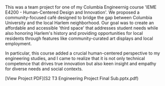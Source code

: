 This was a team project for one of my Columbia Engineernig course 'IEME E4200 - Human-Centered Design and Innovation'.
We proposed a community-focused café designed to bridge the gap between Columbia University and the local Harlem neighborhood. 
Our goal was to create an affordable and accessible 'third space' that addresses student needs while also honoring Harlem's history 
and providing opportunities for local residents through features like community-curated art displays and local employment.

In particular, this course added a crucial human-centered perspective to my engineering 
studies, and I came to realize that it is not only technical competence that drives true 
innovation but also keen insight and empathy for diverse needs and social contexts.

[View Project PDF](S2 T3 Engineering Project Final Sub.pptx.pdf)

